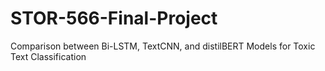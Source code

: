 # STOR-566-Final-Project
Comparison between Bi-LSTM, TextCNN, and distilBERT Models for Toxic Text Classification

